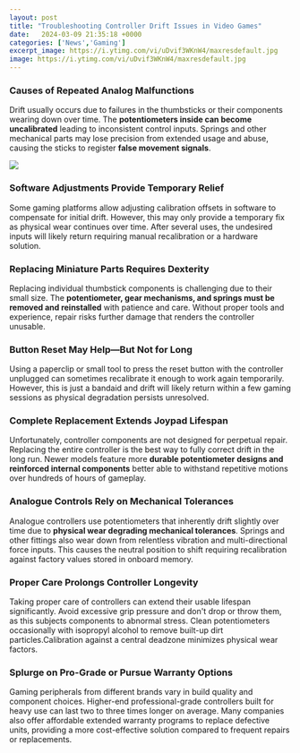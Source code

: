 ```yaml
---
layout: post
title: "Troubleshooting Controller Drift Issues in Video Games"
date:   2024-03-09 21:35:18 +0000
categories: ['News','Gaming']
excerpt_image: https://i.ytimg.com/vi/uDvif3WKnW4/maxresdefault.jpg
image: https://i.ytimg.com/vi/uDvif3WKnW4/maxresdefault.jpg
---
```


### Causes of Repeated Analog Malfunctions
Drift usually occurs due to failures in the thumbsticks or their components wearing down over time. The **potentiometers inside can become uncalibrated** leading to inconsistent control inputs. Springs and other mechanical parts may lose precision from extended usage and abuse, causing the sticks to register **false movement signals**. 

![](https://i.ytimg.com/vi/uDvif3WKnW4/maxresdefault.jpg)
### Software Adjustments Provide Temporary Relief
Some gaming platforms allow adjusting calibration offsets in software to compensate for initial drift. However, this may only provide a temporary fix as physical wear continues over time. After several uses, the undesired inputs will likely return requiring manual recalibration or a hardware solution.
### Replacing Miniature Parts Requires Dexterity       
Replacing individual thumbstick components is challenging due to their small size. The **potentiometer, gear mechanisms, and springs must be removed and reinstalled** with patience and care. Without proper tools and experience, repair risks further damage that renders the controller unusable.
### Button Reset May Help—But Not for Long  
Using a paperclip or small tool to press the reset button with the controller unplugged can sometimes recalibrate it enough to work again temporarily. However, this is just a bandaid and drift will likely return within a few gaming sessions as physical degradation persists unresolved. 
### Complete Replacement Extends Joypad Lifespan
Unfortunately, controller components are not designed for perpetual repair. Replacing the entire controller is the best way to fully correct drift in the long run. Newer models feature more **durable potentiometer designs and reinforced internal components** better able to withstand repetitive motions over hundreds of hours of gameplay.
### Analogue Controls Rely on Mechanical Tolerances
Analogue controllers use potentiometers that inherently drift slightly over time due to **physical wear degrading mechanical tolerances**. Springs and other fittings also wear down from relentless vibration and multi-directional force inputs. This causes the neutral position to shift requiring recalibration against factory values stored in onboard memory.
### Proper Care Prolongs Controller Longevity   
Taking proper care of controllers can extend their usable lifespan significantly. Avoid excessive grip pressure and don't drop or throw them, as this subjects components to abnormal stress. Clean potentiometers occasionally with isopropyl alcohol to remove built-up dirt particles.Calibration against a central deadzone minimizes physical wear factors.
### Splurge on Pro-Grade or Pursue Warranty Options
Gaming peripherals from different brands vary in build quality and component choices. Higher-end professional-grade controllers built for heavy use can last two to three times longer on average. Many companies also offer affordable extended warranty programs to replace defective units, providing a more cost-effective solution compared to frequent repairs or replacements.